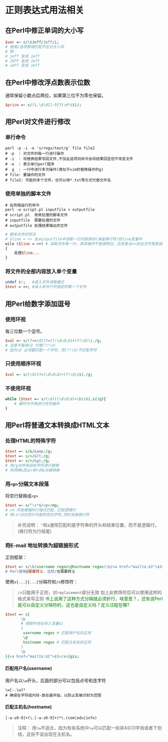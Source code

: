 # 正则表达式用法相关

## 在Perl中修正单词的大小写

```perl
$var =~ s/\bJeff/Jeff/i;
# 使用i选项使得匹配不区分大小写
# 例：
# jeff 变成 Jeff
# JEFF 变成 Jeff
# JeFf 变成 Jeff
```

## 在Perl中修改浮点数表示位数

通常保留小数点后两位，如果第三位不为零也保留。  

```perl
$price =~ s/(\.\d\d[1-9]?)\d*/$1/;
```

## 用Perl对文件进行修改

### 单行命令

```shell
perl -p -i -e 's/regx/text/g' file file2
# -p  : 对文件的每一行进行操作
# -i  : 将替换结果写回文件,不加此选项则命令会将结果回显但不改变文件
# -e  : 表示单行perl程序
#  g  : 一行中进行多次操作(类似于vim的替换操作的g)
# file: 要操作的文件
# file2: 可能的多个文件，也可以用*.txt等方式代替文件名
```

### 使用单独的脚本文件

```shell
# 在终端运行的命令
perl -w script.pl inputfile > outputfile
# script.pl  用来处理的脚本文件
# inputfile  需要处理的文件
# outputfile 处理结果输出的文件
```

```perl
# 脚本文件的写法
# $line = <> 会从inputfile中读取一行内容保存(保留换行符)到line变量中
wile ($line = <>) # 读取文件每一行，具体操作不是很明白，应该是当<>到达文件尾部返回一个假值
{
    处理$line...
}
```

### 将文件的全部内容放入单个变量

```perl
undef $/;   #进入文件读取模式
$text = <>; #读入命令行中指定的第一个文件
```

## 用Perl给数字添加逗号

### 使用环视

每三位数一个逗号。  

```perl
$val =~ s/(?<=\d)(?=(?:\d\d\d)+(?!\d))/,/g;
# 注意不能用\D 代替(?!\d)
# 因为\D 必须要匹配一个字符，而(?!\d)不匹配字符
```

### 只使用顺序环视

```perl
$val =~ s/(\d)(?=(\d\d\d)+(?!\d)/$1,/g;
```

### 不使用环视

```perl
while ($text =~ s/(\d)((\d\d\d)+\b)/$1,$2/g){
    # 循环内不用进行任何操作
}
```

## 用Perl将普通文本转换成HTML文本

### 处理HTML的特殊字符

```perl
$text =~ s/&/&amp;/g;
$text =~ s/</&lt;/g;
$text =~ s/>/&gt;/g;
# 用/g对所有目标字符进行替换
# 先转换&防止>和<的&也被转换
```

### 用`<p>`分隔文本段落

将空行替换成`<p>`  

```perl
$text =~ s/^\s*$/<p>/mg;
# /m 开启增强的行锚点匹配，匹配逻辑行
# 用\s*应对空行可能的空白字符,同时去掉换行符
```

> 补充说明：
> `^`和`$`通常匹配的是字符串的开头和结束位置，而不是逻辑行。(换行符为行结尾)  

### 将E-mail 地址转换为超链接形式

正则框架：

```perl
$text =~ s/\b(username regex\@hostname regex)\b/<a href="mailto:$1">$1<\/a>\g;
# Perl使用@需要转义，当然/也需要转义
```

使用`s{...}{...}`分隔符和`/x`修饰符：
> `/x`只能用于正则，对`replacement`部分无效
> 加上此修饰符后可以使用这样的格式来写正则
<font color="green">书上说用了这种方式分隔就必须折行，啥意思？，还有说Perl是可以自定义分隔符的，这也是自定义吗？定义过程在哪?</font>

```perl
$text =~ s{
       \b
       # 把邮件地址存入变量$1
       (
        username regex # 匹配用户名的正则
        \@
        hostname regex # 匹配主机名的正则
       )
       \b
}{<a href="mailto:$1">$1</a>}gix;
```



#### 匹配用户名(username)

用户名以`\w`开头，后面的部分可以包括点号和连字符  

```regex
\w[-.\w]*
# 确保在字符组内将-放在最开始，以防止其被识别为范围
```

#### 匹配主机名(hostname)

```regex
[-a-z0-9]+(\.[-a-z0-9]+)*\.(com|edu|info)
```

> 注释：
> 用`\w`不适合，因为有些系统中`\w`可以匹配一些非ASCII字母或者下划线，这些不该出现在主机名。









